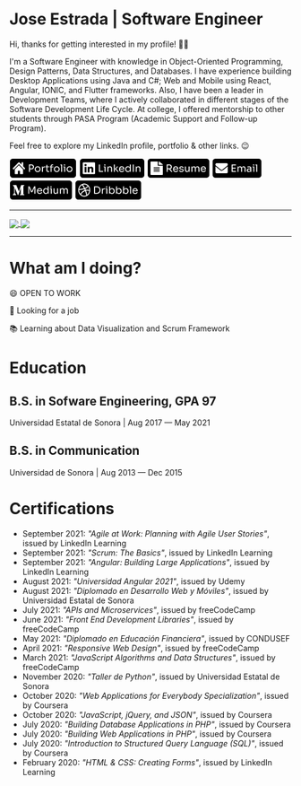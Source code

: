 # Jose Estrada | Software Engineer

Hi, thanks for getting interested in my profile! 👋🏽

I'm a Software Engineer with knowledge in Object-Oriented Programming, Design Patterns, Data Structures, and Databases. I have experience building Desktop Applications using Java and C#; Web and Mobile using React, Angular, IONIC, and Flutter frameworks. Also, I have been a leader in Development Teams, where I actively collaborated in different stages of the Software Development Life Cycle. At college, I offered mentorship to other students through PASA Program (Academic Support and Follow-up Program).

Feel free to explore my LinkedIn profile, portfolio & other links. 😉

[![alt text][1.1]][1]
[![alt text][2.1]][2]
[![alt text][3.1]][3]
[![alt text][4.1]][4]
[![alt text][5.1]][5]
[![alt text][6.1]][6]

<hr>

<a href="https://github.com/nadiemedicejose">
  <img align="center" src="https://github-readme-stats.vercel.app/api/top-langs/?username=nadiemedicejose&title_color=FFF&bg_color=000&theme=dark" />
</a>
<a href="https://github.com/nadiemedicejose">
  <img align="center" src="https://github-readme-stats.vercel.app/api?username=nadiemedicejose&title_color=FFF&bg_color=000&show_icons=true&count_private=true&theme=dark" />
</a>

<hr>

# What am I doing?
😄 OPEN TO WORK

🌱 Looking for a job

📚 Learning about Data Visualization and Scrum Framework

# Education
## B.S. in Sofware Engineering, GPA 97
Universidad Estatal de Sonora | Aug 2017 — May 2021

## B.S. in Communication
Universidad de Sonora | Aug 2013 — Dec 2015

# Certifications
* September 2021: *"Agile at Work: Planning with Agile User Stories"*, issued by LinkedIn Learning
* September 2021: *"Scrum: The Basics"*, issued by LinkedIn Learning
* September 2021: *"Angular: Building Large Applications"*, issued by LinkedIn Learning
* August 2021: *"Universidad Angular 2021"*, issued by Udemy
* August 2021: *"Diplomado en Desarrollo Web y Móviles"*, issued by Universidad Estatal de Sonora
* July 2021: *"APIs and Microservices"*, issued by freeCodeCamp
* June 2021: *"Front End Development Libraries"*, issued by freeCodeCamp
* May 2021: *"Diplomado en Educación Financiera"*, issued by CONDUSEF
* April 2021: *"Responsive Web Design"*, issued by freeCodeCamp
* March 2021: *"JavaScript Algorithms and Data Structures"*, issued by freeCodeCamp
* November 2020: *"Taller de Python"*, issued by Universidad Estatal de Sonora
* October 2020: *"Web Applications for Everybody Specialization"*, issued by Coursera
* October 2020: *"JavaScript, jQuery, and JSON"*, issued by Coursera
* July 2020: *"Building Database Applications in PHP"*, issued by Coursera
* July 2020: *"Building Web Applications in PHP"*, issued by Coursera
* July 2020: *"Introduction to Structured Query Language (SQL)"*, issued by Coursera
* February 2020: *"HTML & CSS: Creating Forms"*, issued by LinkedIn Learning


[1.1]: /tags/Portfolio.png "Portfolio"
[2.1]: /tags/LinkedIn.png "LinkedIn"
[3.1]: /tags/Resume.png "Resume"
[4.1]: /tags/Email.png "Email"
[5.1]: /tags/Medium.png "Medium"
[6.1]: /tags/Dribbble.png "Dribble"

[1]: https://nadiemedicejose.web.app
[2]: https://www.linkedin.com/in/nadiemedicejose/
[3]: https://nadiemedicejose.web.app/resume
[4]: mailto:j.estrada49@icloud.com
[5]: https://nadiemedicejose.medium.com
[6]: https://dribbble.com/nadiemedicejose
